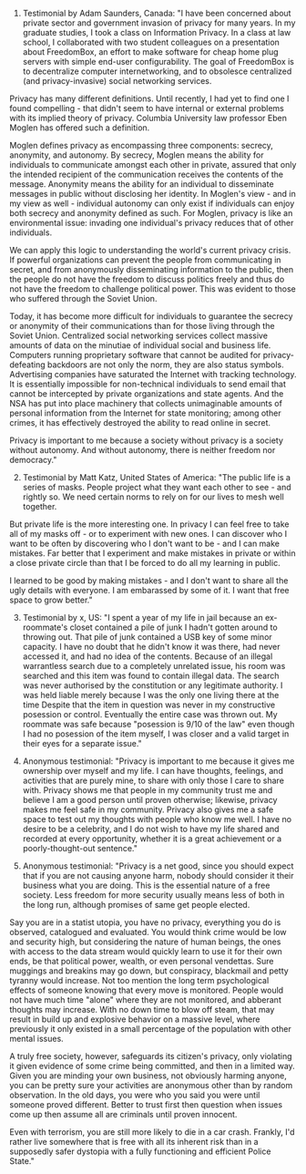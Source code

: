1) Testimonial by Adam Saunders, Canada:
"I have been concerned about private sector and government invasion of privacy for many years. In my graduate studies, I took a class on Information Privacy. In a class at law school, I collaborated with two student colleagues on a presentation about FreedomBox, an effort to make software for cheap home plug servers with simple end-user configurability. The goal of FreedomBox is to decentralize computer internetworking, and to obsolesce centralized (and privacy-invasive) social networking services.

Privacy has many different definitions. Until recently, I had yet to find one I found compelling - that didn't seem to have internal or external problems with its implied theory of privacy. Columbia University law professor Eben Moglen has offered such a definition. 

Moglen defines privacy as encompassing three components: secrecy, anonymity, and autonomy. By secrecy, Moglen means the ability for individuals to communicate amongst each other in private, assured that only the intended recipient of the communication receives the contents of the message. Anonymity means the ability for an individual to disseminate messages in public without disclosing her identity. In Moglen's view - and in my view as well - individual autonomy can only exist if individuals can enjoy both secrecy and anonymity defined as such. For Moglen, privacy is like an environmental issue: invading one individual's privacy reduces that of other individuals.

We can apply this logic to understanding the world's current privacy crisis. If powerful organizations can prevent the people from communicating in secret, and from anonymously disseminating information to the public, then the people do not have the freedom to discuss politics freely and thus do not have the freedom to challenge political power. This was evident to those who suffered through the Soviet Union. 

Today, it has become more difficult for individuals to guarantee the secrecy or anonymity of their communications than for those living through the Soviet Union. Centralized social networking services collect massive amounts of data on the minutiae of individual social and business life. Computers running proprietary software that cannot be audited for privacy-defeating backdoors are not only the norm, they are also status symbols. Advertising companies have saturated the Internet with tracking technology. It is essentially impossible for non-technical individuals to send email that cannot be intercepted by private organizations and state agents. And the NSA has put into place machinery that collects unimaginable amounts of personal information from the Internet for state monitoring; among other crimes, it has effectively destroyed the ability to read online in secret.

Privacy is important to me because a society without privacy is a society without autonomy. And without autonomy, there is neither freedom nor democracy."



2) Testimonial by Matt Katz, United States of America:
"The public life is a series of masks. People project what they want each other to see - and rightly so. We need certain norms to rely on for our lives to mesh well together. 

But private life is the more interesting one. In privacy I can feel free to take all of my masks off - or to experiment with new ones. I can discover who I want to be often by discovering who I don't want to be - and I can make mistakes. Far better that I experiment and make mistakes in private or within a close private circle than that I be forced to do all my learning in public.

I learned to be good by making mistakes - and I don't want to share all the ugly details with everyone. I am embarassed by some of it. I want that free space to grow better."



3) Testimonial by x, US:
"I spent a year of my life in jail because an ex-roommate's closet contained a pile of junk I hadn't gotten around to throwing out. That pile of junk contained a USB key of some minor capacity. I have no doubt that he didn't know it was there, had never accessed it, and had no idea of the contents. Because of an illegal warrantless search due to a completely unrelated issue, his room was searched and this item was found to contain illegal data. The search was never authorised by the constitution or any legitimate authority. I was held liable merely because I was the only one living there at the time Despite that the item in question was never in my constructive posession or control. Eventually the entire case was thrown out. My roommate was safe because "posession is 9/10 of the law" even though I had no posession of the item myself, I was closer and a valid target in their eyes for a separate issue."



4) Anonymous testimonial:
"Privacy is important to me because it gives me ownership over myself and my life.  I can have thoughts, feelings, and activities that are purely mine, to share with only those I care to share with.  Privacy shows me that people in my community trust me and believe I am a good person until proven otherwise; likewise, privacy makes me feel safe in my community.  Privacy also gives me a safe space to test out my thoughts with people who know me well.  I have no desire to be a celebrity, and I do not wish to have my life shared and recorded at every opportunity, whether it is a great
achievement or a poorly-thought-out sentence."



5) Anonymous testimonial:
"Privacy is a net good, since you should expect that if you are not causing anyone harm, nobody should consider it their business what you are doing. This is the essential nature of a free society. Less freedom for more security usually means less of both in the long run, although promises of same get people elected.

Say you are in a statist utopia, you have no privacy, everything you do is observed, catalogued and evaluated. You would think crime would be low and security high, but considering the nature of human beings, the ones with access to the data stream would quickly learn to use it for their own ends, be that political power, wealth, or even personal vendettas.  Sure muggings and breakins may go down, but conspiracy, blackmail and petty tyranny would increase.  Not too mention the long term psychological effects of someone knowing that every move is monitored. People would not have much time "alone" where they are not monitored, and abberant thoughts may increase. With no down time to blow off steam, that may result in
build up and explosive behavior on a massive level, where previously it only existed in a small percentage of the population with other mental issues.

A truly free society, however, safeguards its citizen's privacy, only violating it given evidence of some crime being committed, and then in a limited way.  Given you are minding your own business, not obviously harming anyone, you can be pretty sure your activities are anonymous other than by random observation.  In the old days, you were who you said you
were until someone proved different. Better to trust first then question when issues come up then assume all are criminals until proven innocent.

Even with terrorism, you are still more likely to die in a car crash. Frankly, I'd rather live somewhere that is free with all its inherent risk than in a supposedly safer dystopia with a fully functioning and efficient Police State."
